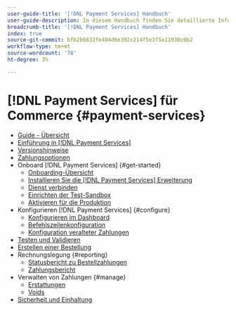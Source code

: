 ```yaml
---
user-guide-title: '[!DNL Payment Services] Handbuch'
user-guide-description: In diesem Handbuch finden Sie detaillierte Informationen zum Installieren und Konfigurieren von [!DNL Payment Services] für Ihren Adobe Commerce- oder Magento Open Source-Store.
breadcrumb-title: '[!DNL Payment Services] Handbuch'
index: true
source-git-commit: bfb2b6632fe494d6e392c214f5e3f5a11930c0b2
workflow-type: tm+mt
source-wordcount: '78'
ht-degree: 3%

---
```



# [!DNL Payment Services] für Commerce {#payment-services}

- [Guide - Übersicht](guide-overview.md)
- [Einführung in [!DNL Payment Services]](overview.md)
- [Versionshinweise](release-notes.md)
- [Zahlungsoptionen](payments-options.md)
- Onboard [!DNL Payment Services] {#get-started}
   - [Onboarding-Übersicht](onboard.md)
   - [Installieren Sie die [!DNL Payment Services] Erweiterung](install.md)
   - [Dienst verbinden](connect.md)
   - [Einrichten der Test-Sandbox](sandbox.md)
   - [Aktivieren für die Produktion](production.md)
- Konfigurieren [!DNL Payment Services] {#configure}
   - [Konfigurieren im Dashboard](configure-dashboard.md)
   - [Befehlszeilenkonfiguration](configure-cli.md)
   - [Konfiguration veralteter Zahlungen](configure-admin.md)
- [Testen und Validieren](test-validate.md)
- [Erstellen einer Bestellung](create-order.md)
- Rechnungslegung {#reporting}
   - [Statusbericht zu Bestellzahlungen](order-payment-status.md)
   - [Zahlungsbericht](payouts.md)
- Verwalten von Zahlungen {#manage}
   - [Erstattungen](refunds.md)
   - [Voids](voids.md)
- [Sicherheit und Einhaltung](security.md)
